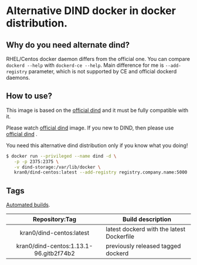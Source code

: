 # Alternative DIND docker in docker distribution.

## Why do you need alternate dind?

RHEL/Centos docker daemon differs from the official one.
 You can compare `dockerd --help` with `dockerd-ce --help`.
 Main difference for me is `--add-registry` parameter,
 which is not supported by CE and official dockerd daemons.

## How to use?

This image is based on the [official dind](https://hub.docker.com/_/docker)
 and it must be fully compatible with it.

Please watch [official dind](https://hub.docker.com/_/docker) image.
 If you new to DIND, then please use [official dind](https://hub.docker.com/_/docker) .

You need this alternative dind distribution only if you know what you doing!

```bash
$ docker run --privileged --name dind -d \
   -p -p 2375:2375 \
   -v dind-storage:/var/lib/docker \
   kran0/dind-centos:latest --add-registry registry.company.name:5000

```

## Tags

[Automated builds](https://hub.docker.com/r/kran0/dind-centos/tags/).

| Repository:Tag | Build description  |
|:-:|---|
| kran0/dind-centos:latest                | latest dockerd with the latest Dockerfile |
| kran0/dind-centos:1.13.1-96.gitb2f74b2  | previously released tagged dockerd |
